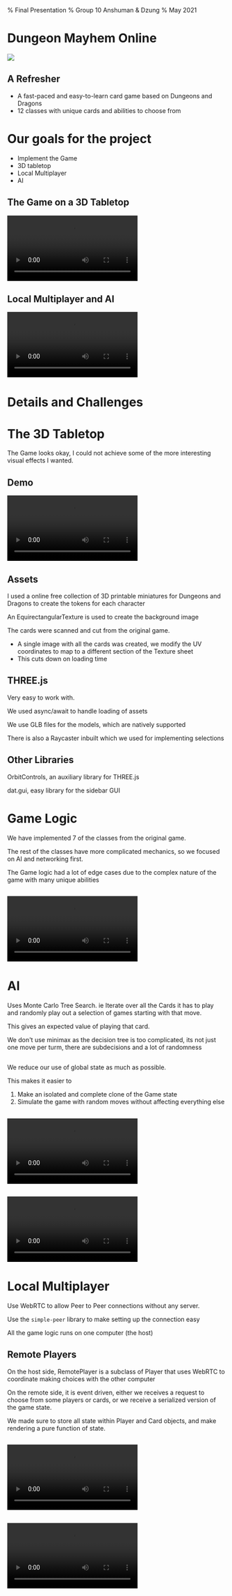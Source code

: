 % Final Presentation
% Group 10 Anshuman & Dzung
% May 2021

# Dungeon Mayhem Online

![](dm.png)

## A Refresher

- A fast-paced and easy-to-learn card game based on Dungeons and Dragons
- 12 classes with unique cards and abilities to choose from

# Our goals for the project

- Implement the Game
- 3D tabletop 
- Local Multiplayer
- AI
<!-- - ~~Custom Cards~~ -->

## The Game on a 3D Tabletop
<video data-autoplay>
  <source src="./RandomFastPan.webm">
          data-external="1" type="video/webm">
  </source>
</video>

## Local Multiplayer and AI
<video data-autoplay>
  <source src="./StartingAGame.webm">
          data-external="1" type="video/webm">
  </source>
</video>

# Details and Challenges

# The 3D Tabletop

The Game looks okay, I could not achieve some of the more interesting visual effects I wanted.

## Demo
<video data-autoplay>
  <source src="./RandomFast.webm">
          data-external="1" type="video/webm">
  </source>
</video>

## Assets
I used a online free collection of 3D printable miniatures for Dungeons and Dragons to create the tokens for each character

An EquirectangularTexture is used to create the background image

The cards were scanned and cut from the original game.

- A single image with all the cards was created, we modify the UV coordinates to map to a different section of the Texture sheet
- This cuts down on loading time

## THREE.js

Very easy to work with.

We used async/await to handle loading of assets

We use GLB files for the models, which are natively supported

There is also a Raycaster inbuilt which we used for implementing selections

## Other Libraries

OrbitControls, an auxiliary library for THREE.js

dat.gui, easy library for the sidebar GUI

# Game Logic

We have implemented 7 of the classes from the original game.

The rest of the classes have more complicated mechanics, so we focused on AI and networking first.

The Game logic had a lot of edge cases due to the complex nature of the game with many unique abilities

##
<video data-autoplay>
  <source src="./PlayingWith2Tabs2.webm">
          data-external="1" type="video/webm">
  </source>
</video>

# AI

Uses Monte Carlo Tree Search. ie
Iterate over all the Cards it has to play and randomly play out a selection of games starting with that move.

This gives an expected value of playing that card.

We don't use minimax as the decision tree is too complicated, its not just one move per turm, there are subdecisions and a lot of randomness

## 

We reduce our use of global state as much as possible.

This makes it easier to

1. Make an isolated and complete clone of the Game state
2. Simulate the game with random moves without affecting everything else

##
<video data-autoplay>
  <source src="./AITop.webm">
          data-external="1" type="video/webm">
  </source>
</video>

##
<video data-autoplay>
  <source src="./AISide3.webm">
          data-external="1" type="video/webm">
  </source>
</video>


# Local Multiplayer

Use WebRTC to allow Peer to Peer connections without any server. 

Use the `simple-peer` library to make setting up the connection easy

All the game logic runs on one computer (the host)

## Remote Players

On the host side, RemotePlayer is a subclass of Player that uses WebRTC to coordinate making choices with the other computer

On the remote side, it is event driven, either we receives a request to choose from some players or cards, or we receive a serialized version of the game state.

We made sure to store all state within Player and Card objects, and make rendering a pure function of state.  

##
<video data-autoplay controls=1>
  <source src="./StartingAGame.webm">
          data-external="1" type="video/webm">
  </source>
</video>

##
<video data-autoplay controls=1>
  <source src="./PlayingWith2Tabs2.webm">
          data-external="1" type="video/webm">
  </source>
</video>